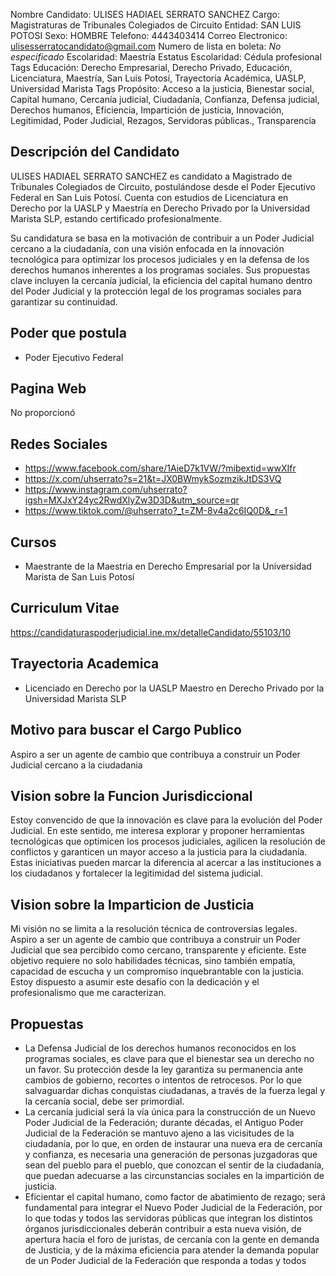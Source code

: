 Nombre Candidato: ULISES HADIAEL SERRATO SANCHEZ
Cargo: Magistraturas de Tribunales Colegiados de Circuito
Entidad: SAN LUIS POTOSI
Sexo: HOMBRE
Telefono: 4443403414
Correo Electronico: ulisesserratocandidato@gmail.com
Numero de lista en boleta: *No especificado*
Escolaridad: Maestría
Estatus Escolaridad: Cédula profesional
Tags Educación: Derecho Empresarial, Derecho Privado, Educación, Licenciatura, Maestría, San Luis Potosí, Trayectoria Académica, UASLP, Universidad Marista
Tags Propósito: Acceso a la justicia, Bienestar social, Capital humano, Cercanía judicial, Ciudadanía, Confianza, Defensa judicial, Derechos humanos, Eficiencia, Impartición de justicia, Innovación, Legitimidad, Poder Judicial, Rezagos, Servidoras públicas., Transparencia


## Descripción del Candidato 

ULISES HADIAEL SERRATO SANCHEZ es candidato a Magistrado de Tribunales Colegiados de Circuito, postulándose desde el Poder Ejecutivo Federal en San Luis Potosí. Cuenta con estudios de Licenciatura en Derecho por la UASLP y Maestría en Derecho Privado por la Universidad Marista SLP, estando certificado profesionalmente.

Su candidatura se basa en la motivación de contribuir a un Poder Judicial cercano a la ciudadanía, con una visión enfocada en la innovación tecnológica para optimizar los procesos judiciales y en la defensa de los derechos humanos inherentes a los programas sociales. Sus propuestas clave incluyen la cercanía judicial, la eficiencia del capital humano dentro del Poder Judicial y la protección legal de los programas sociales para garantizar su continuidad.


## Poder que postula

- Poder Ejecutivo Federal


## Pagina Web

No proporcionó


## Redes Sociales

- https://www.facebook.com/share/1AieD7k1VW/?mibextid=wwXIfr
- https://x.com/uhserrato?s=21&t=JX0BWmykSozmzikJtDS3VQ
- https://www.instagram.com/uhserrato?igsh=MXJxY24yc2RwdXlyZw3D3D&utm_source=qr
- https://www.tiktok.com/@uhserrato?_t=ZM-8v4a2c6IQ0D&_r=1


## Cursos

- Maestrante de la Maestria en Derecho Empresarial por la Universidad Marista de San Luis Potosí


## Curriculum Vitae

https://candidaturaspoderjudicial.ine.mx/detalleCandidato/55103/10


## Trayectoria Academica

- Licenciado en Derecho por la UASLP Maestro en Derecho Privado por la Universidad Marista SLP


## Motivo para buscar el Cargo Publico

Aspiro a ser un agente de cambio que contribuya a construir un Poder Judicial cercano a la ciudadania


## Vision sobre la Funcion Jurisdiccional

Estoy convencido de que la innovación es clave para la evolución del Poder Judicial. En este sentido, me interesa explorar y proponer herramientas tecnológicas que optimicen los procesos judiciales, agilicen la resolución de conflictos y garanticen un mayor acceso a la justicia para la ciudadanía. Estas iniciativas pueden marcar la diferencia al acercar a las instituciones a los ciudadanos y fortalecer la legitimidad del sistema judicial.


## Vision sobre la Imparticion de Justicia

Mi visión no se limita a la resolución técnica de controversias legales. Aspiro a ser un agente de cambio que contribuya a construir un Poder Judicial que sea percibido como cercano, transparente y eficiente. Este objetivo requiere no solo habilidades técnicas, sino también empatía, capacidad de escucha y un compromiso inquebrantable con la justicia. Estoy dispuesto a asumir este desafío con la dedicación y el profesionalismo que me caracterizan.


## Propuestas

- La Defensa Judicial de los derechos humanos reconocidos en los programas sociales, es clave para que el bienestar sea un derecho no un favor. Su protección desde la ley garantiza su permanencia ante cambios de gobierno, recortes o intentos de retrocesos. Por lo que salvaguardar dichas conquistas ciudadanas, a través de la fuerza legal y la cercanía social, debe ser primordial.
- La cercanía judicial será la vía única para la construcción de un Nuevo Poder Judicial de la Federación; durante décadas, el Antiguo Poder Judicial de la Federación se mantuvo ajeno a las vicisitudes de la ciudadanía, por lo que, en orden de instaurar una nueva era de cercanía y confianza, es necesaria una generación de personas juzgadoras que sean del pueblo para el pueblo, que conozcan el sentir de la ciudadanía, que puedan adecuarse a las circunstancias sociales en la impartición de justicia.
- Eficientar el capital humano, como factor de abatimiento de rezago; será fundamental para integrar el Nuevo Poder Judicial de la Federación, por lo que todas y todos las servidoras públicas que integran los distintos órganos jurisdiccionales deberán contribuir a esta nueva visión, de apertura hacia el foro de juristas, de cercanía con la gente en demanda de Justicia, y de la máxima eficiencia para atender la demanda popular de un Poder Judicial de la Federación que responda a todas y todos

